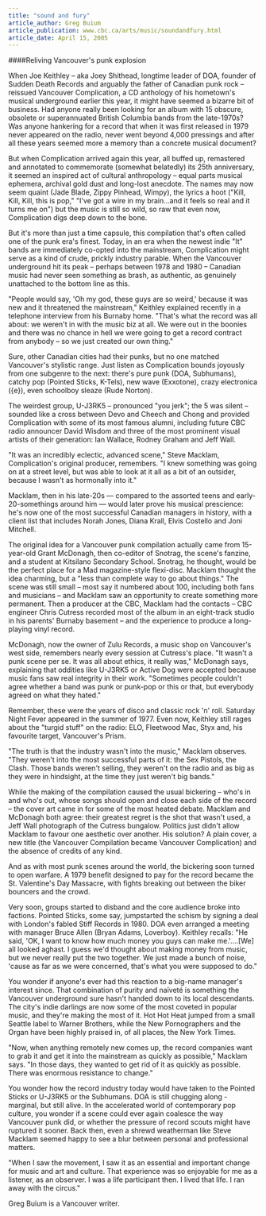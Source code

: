 ```yaml
---
title: "sound and fury"
article_author: Greg Buium
article_publication: www.cbc.ca/arts/music/soundandfury.html
article_date: April 15, 2005
---
```

####Reliving Vancouver's punk explosion  
  
When Joe Keithley &ndash; aka Joey Shithead, longtime leader of DOA, founder of Sudden Death Records and arguably the father of Canadian punk rock &ndash; reissued Vancouver Complication, a CD anthology of his hometown's musical underground earlier this year, it might have seemed a bizarre bit of business. Had anyone really been looking for an album with 15 obscure, obsolete or superannuated British Columbia bands from the late-1970s? Was anyone hankering for a record that when it was first released in 1979 never appeared on the radio, never went beyond 4,000 pressings and after all these years seemed more a memory than a concrete musical document?  
  
But when Complication arrived again this year, all buffed up, remastered and annotated to commemorate (somewhat belatedly) its 25th anniversary, it seemed an inspired act of cultural anthropology &ndash; equal parts musical ephemera, archival gold dust and long-lost anecdote. The names may now seem quaint (Jade Blade, Zippy Pinhead, Wimpy), the lyrics a hoot ("Kill, Kill, Kill, this is pop," "I've got a wire in my brain&hellip;and it feels so real and it turns me on") but the music is still so wild, so raw that even now, Complication digs deep down to the bone.  
  
But it's more than just a time capsule, this compilation that's often called one of the punk era's finest. Today, in an era when the newest indie "It" bands are immediately co-opted into the mainstream, Complication might serve as a kind of crude, prickly industry parable. When the Vancouver underground hit its peak &ndash; perhaps between 1978 and 1980 &ndash; Canadian music had never seen something as brash, as authentic, as genuinely unattached to the bottom line as this.  
  
"People would say, 'Oh my god, these guys are so weird,' because it was new and it threatened the mainstream," Keithley explained recently in a telephone interview from his Burnaby home. "That's what the record was all about: we weren't in with the music biz at all. We were out in the boonies and there was no chance in hell we were going to get a record contract from anybody &ndash; so we just created our own thing."  
  
Sure, other Canadian cities had their punks, but no one matched Vancouver's stylistic range. Just listen as Complication bounds joyously from one subgenre to the next: there's pure punk (DOA, Subhumans), catchy pop (Pointed Sticks, K-Tels), new wave (Exxotone), crazy electronica ({e}), even schoolboy sleaze (Rude Norton).  
  
The weirdest group, U-J3RK5 &ndash; pronounced "you jerk"; the 5 was silent &ndash; sounded like a cross between Devo and Cheech and Chong and provided Complication with some of its most famous alumni, including future CBC radio announcer David Wisdom and three of the most prominent visual artists of their generation: Ian Wallace, Rodney Graham and Jeff Wall.  
  
"It was an incredibly eclectic, advanced scene," Steve Macklam, Complication's original producer, remembers. "I knew something was going on at a street level, but was able to look at it all as a bit of an outsider, because I wasn't as hormonally into it."  
  
Macklam, then in his late-20s &mdash; compared to the assorted teens and early-20-somethings around him &mdash; would later prove his musical prescience: he's now one of the most successful Canadian managers in history, with a client list that includes Norah Jones, Diana Krall, Elvis Costello and Joni Mitchell.  
  
The original idea for a Vancouver punk compilation actually came from 15-year-old Grant McDonagh, then co-editor of Snotrag, the scene's fanzine, and a student at Kitsilano Secondary School. Snotrag, he thought, would be the perfect place for a Mad magazine-style flexi-disc. Macklam thought the idea charming, but a "less than complete way to go about things." The scene was still small &ndash; most say it numbered about 100, including both fans and musicians &ndash; and Macklam saw an opportunity to create something more permanent. Then a producer at the CBC, Macklam had the contacts &ndash; CBC engineer Chris Cutress recorded most of the album in an eight-track studio in his parents' Burnaby basement &ndash; and the experience to produce a long-playing vinyl record.  
  
McDonagh, now the owner of Zulu Records, a music shop on Vancouver's west side, remembers nearly every session at Cutress's place. "It wasn't a punk scene per se. It was all about ethics, it really was," McDonagh says, explaining that oddities like U-J3RK5 or Active Dog were accepted because music fans saw real integrity in their work. "Sometimes people couldn't agree whether a band was punk or punk-pop or this or that, but everybody agreed on what they hated."  
  
Remember, these were the years of disco and classic rock 'n' roll. Saturday Night Fever appeared in the summer of 1977. Even now, Keithley still rages about the "turgid stuff" on the radio: ELO, Fleetwood Mac, Styx and, his favourite target, Vancouver's Prism.  
  
"The truth is that the industry wasn't into the music," Macklam observes. "They weren't into the most successful parts of it: the Sex Pistols, the Clash. Those bands weren't selling, they weren't on the radio and as big as they were in hindsight, at the time they just weren't big bands."  
  
While the making of the compilation caused the usual bickering &ndash; who's in and who's out, whose songs should open and close each side of the record &ndash; the cover art came in for some of the most heated debate. Macklam and McDonagh both agree: their greatest regret is the shot that wasn't used, a Jeff Wall photograph of the Cutress bungalow. Politics just didn't allow Macklam to favour one aesthetic over another. His solution? A plain cover, a new title (the Vancouver Compilation became Vancouver Complication) and the absence of credits of any kind.  
  
And as with most punk scenes around the world, the bickering soon turned to open warfare. A 1979 benefit designed to pay for the record became the St. Valentine's Day Massacre, with fights breaking out between the biker bouncers and the crowd.  
  
Very soon, groups started to disband and the core audience broke into factions. Pointed Sticks, some say, jumpstarted the schism by signing a deal with London's fabled Stiff Records in 1980. DOA even arranged a meeting with manager Bruce Allen (Bryan Adams, Loverboy). Keithley recalls: "He said, 'OK, I want to know how much money you guys can make me.'&hellip;.[We] all looked aghast. I guess we'd thought about making money from music, but we never really put the two together. We just made a bunch of noise, 'cause as far as we were concerned, that's what you were supposed to do."  
  
You wonder if anyone's ever had this reaction to a big-name manager's interest since. That combination of purity and na&iuml;vet&eacute; is something the Vancouver underground sure hasn't handed down to its local descendants. The city's indie darlings are now some of the most coveted in popular music, and they're making the most of it. Hot Hot Heat jumped from a small Seattle label to Warner Brothers, while the New Pornographers and the Organ have been highly praised in, of all places, the New York Times.  
  
"Now, when anything remotely new comes up, the record companies want to grab it and get it into the mainstream as quickly as possible," Macklam says. "In those days, they wanted to get rid of it as quickly as possible. There was enormous resistance to change."  
  
You wonder how the record industry today would have taken to the Pointed Sticks or U-J3RK5 or the Subhumans. DOA is still chugging along - marginal, but still alive. In the accelerated world of contemporary pop culture, you wonder if a scene could ever again coalesce the way Vancouver punk did, or whether the pressure of record scouts might have ruptured it sooner. Back then, even a shrewd weatherman like Steve Macklam seemed happy to see a blur between personal and professional matters.  
  
"When I saw the movement, I saw it as an essential and important change for music and art and culture. That experience was so enjoyable for me as a listener, as an observer. I was a life participant then. I lived that life. I ran away with the circus."  
  
Greg Buium is a Vancouver writer.  
